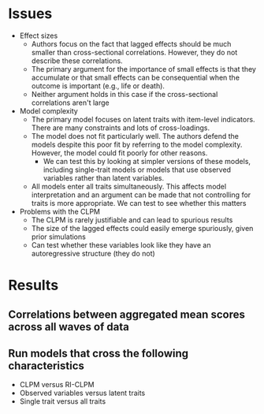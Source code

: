 # Issues
- Effect sizes
  - Authors focus on the fact that lagged effects should be much smaller than cross-sectional correlations. However, they do not describe these correlations.
  - The primary argument for the importance of small effects is that they accumulate or that small effects can be consequential when the outcome is important (e.g., life or death). 
  - Neither argument holds in this case if the cross-sectional correlations aren't large
- Model complexity
  - The primary model focuses on latent traits with item-level indicators. There are many constraints and lots of cross-loadings. 
  - The model does not fit particularly well. The authors defend the models despite this poor fit by referring to the model complexity. However, the model could fit poorly for other reasons.
    - We can test this by looking at simpler versions of these models, including single-trait models or models that use observed variables rather than latent variables. 
  - All models enter all traits simultaneously. This affects model interpretation and an argument can be made that not controlling for traits is more appropriate. We can test to see whether this matters
- Problems with the CLPM
  - The CLPM is rarely justifiable and can lead to spurious results
  - The size of the lagged effects could easily emerge spuriously, given prior simulations
  - Can test whether these variables look like they have an autoregressive structure (they do not)
  
# Results
## Correlations between aggregated mean scores across all waves of data
## Run models that cross the following characteristics
- CLPM versus RI-CLPM
- Observed variables versus latent traits
- Single trait versus all traits


